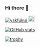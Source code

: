 ### Hi there 👋

<p align="left"> 
  <a href="https://github.com/yskfukui/yskfukui/">
    <img src="https://komarev.com/ghpvc/?username=yskfukui" alt="yskfukui" />
  </a>
  <a href="https://github.com/yskfukui">
    <img height="20" src="https://img.shields.io/github/followers/yskfukui?label=follow&logo=github&style=flat" />
  </a>
</p>

[![GitHub stats](https://github-readme-stats.vercel.app/api?username=yskfukui)](https://github.com/anuraghazra/github-readme-stats)

[![trophy](https://github-profile-trophy.vercel.app/?username=yskfukui)](https://github.com/ryo-ma/github-profile-trophy)
<!--
**yskfukui/yskfukui** is a ✨ _special_ ✨ repository because its `README.md` (this file) appears on your GitHub profile.

Here are some ideas to get you started:

- 🔭 I’m currently working on ...
- 🌱 I’m currently learning ...
- 👯 I’m looking to collaborate on ...
- 🤔 I’m looking for help with ...
- 💬 Ask me about ...
- 📫 How to reach me: ...
- 😄 Pronouns: ...
- ⚡ Fun fact: ...
-->
